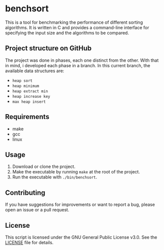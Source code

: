 # benchsort

This is a tool for benchmarking the performance of different sorting algorithms. It is written in C and provides a command-line interface for specifying the input size and the algorithms to be compared.

## Project structure on GitHub

The project was done in phases, each one distinct from the other. With that in mind, i developed each phase in a branch. In this current branch, the available data structures are:

- `heap sort`
- `heap minimum`
- `heap extract min`
- `heap increase key`
- `max heap insert`

## Requirements

- make
- gcc
- linux

## Usage

1. Download or clone the project.
2. Make the executable by running `make` at the root of the project.
3. Run the executable with `./bin/benchsort`.

## Contributing

If you have suggestions for improvements or want to report a bug, please open an issue or a pull request.

## License

This script is licensed under the GNU General Public License v3.0. See the [LICENSE](https://github.com/olooeez/benchsort/blob/phase-4/LICENSE) file for details.

